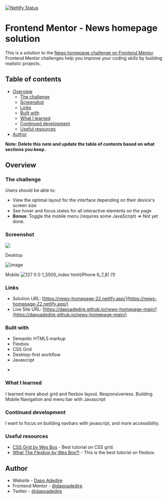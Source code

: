 [![Netlify Status](https://api.netlify.com/api/v1/badges/ec086c44-be26-405e-ad11-d03d1fae6f50/deploy-status)](https://app.netlify.com/sites/news-homepage-22/deploys)

# Frontend Mentor - News homepage solution

This is a solution to the [News homepage challenge on Frontend Mentor](https://www.frontendmentor.io/challenges/news-homepage-H6SWTa1MFl). Frontend Mentor challenges help you improve your coding skills by building realistic projects. 

## Table of contents

- [Overview](#overview)
  - [The challenge](#the-challenge)
  - [Screenshot](#screenshot)
  - [Links](#links)
  - [Built with](#built-with)
  - [What I learned](#what-i-learned)
  - [Continued development](#continued-development)
  - [Useful resources](#useful-resources)
- [Author](#author)


**Note: Delete this note and update the table of contents based on what sections you keep.**

## Overview

### The challenge

Users should be able to:

- View the optimal layout for the interface depending on their device's screen size
- See hover and focus states for all interactive elements on the page
- **Bonus**: Toggle the mobile menu (requires some JavaScript) => Not yet done.

### Screenshot

![](./screenshot.jpg)

Desktop 

![image](https://user-images.githubusercontent.com/95668340/208903647-d5113ae7-ad97-42ed-8011-e73e10c7d683.png)



Mobile
![127 0 0 1_5500_index html(iPhone 6_7_8) (1)](https://user-images.githubusercontent.com/95668340/208903583-5d11f4a1-e5f2-402a-b0eb-551130a4b15c.png)



### Links

- Solution URL: [https://news-homepage-22.netlify.app/](https://news-homepage-22.netlify.app/)
- Live Site URL: [https://dapoadedire.github.io/news-homepage-main/](https://dapoadedire.github.io/news-homepage-main/)



### Built with

- Semantic HTML5 markup
- Flexbox
- CSS Grid
- Desktop-first workflow
- Javascript


*
### What I learned

I learned more about grid and flexbox layout.
Responsiveness.
Building Mobile Navigation and menu bar with Javascript


### Continued development

I want to focus on building navbars with javascript, and more accessibility.


### Useful resources

- [CSS Grid by Wes Bos](https://www.youtube.com/watch?v=T-slCsOrLcc&list=PLu8EoSxDXHP5CIFvt9-ze3IngcdAc2xKG) - Best tutorial on CSS grid.
- [What The Flexbox by Wes Bos?!](https://www.youtube.com/watch?v=Vj7NZ6FiQvo&list=PLu8EoSxDXHP7xj_y6NIAhy0wuCd4uVdid) - This is the best tutorial on flexbox.


## Author

- Website - [Dapo Adedire](https://www.dapoadedire.tech)
- Frontend Mentor - [@dapoadedire](https://www.frontendmentor.io/profile/dapoadedire)
- Twitter - [@dapoadedire](https://www.twitter.com/dapo_adedire)


